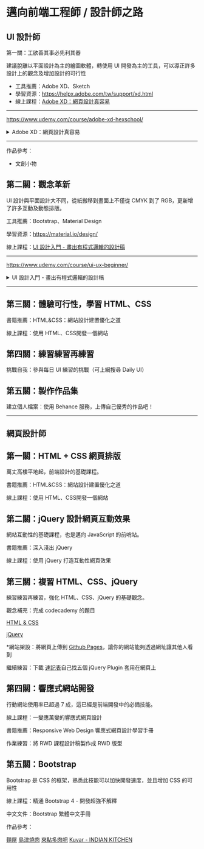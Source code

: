 # 邁向前端工程師 / 設計師之路

## UI 設計師

第一關：工欲善其事必先利其器

建議脫離以平面設計為主的繪圖軟體，轉使用 UI 開發為主的工具，可以導正許多設計上的觀念及增加設計的可行性

* 工具推薦：Adobe XD、Sketch
* 學習資源：<https://helpx.adobe.com/tw/support/xd.html>
* 線上課程：[Adobe XD：網頁設計真容易](https://www.hexschool.com/courses/xd.html)

---

<https://www.udemy.com/course/adobe-xd-hexschool/>

<details>
<summary>Adobe XD：網頁設計真容易</summary>

您将会学到

* 認識 Adobe XD 這套軟體，並學會基本操作
* 能夠使用 Adobe XD 完成一個網頁設計稿
* 了解如何繪製網頁設計稿的基本概念

---

## 介紹06:18

六角學院線上學員社團
00:32

課程介紹
预览
03:07

Adobe XD 免費版與付費的差異
预览
01:59

免費作業上傳空間
00:16

Adobe XD 繁中詞彙與熱鍵表
00:08

Bootstrap 4 UI 設計模板
预览
00:15

## 基本設計觀念19:05

向量是什麼
预览
03:15

RGB 與 CMYK
02:25

解析度
02:28

網頁設計與平面設計的差異
04:23

字體介紹：襯線、無襯線
06:34

## 軟體基礎操作01:13:46

Adobe XD 整體介面簡介
预览
06:39

【小提醒】別忘了課後小練習
00:09

Artboard：畫布工具
04:11

Appearance：物件外觀樣式
08:45

操作技巧與控制鍵
09:17

Pen：鋼筆工具與貝茲曲線
08:13

Text：文字工具
05:23

Group & Layer：群組與圖層
09:51

Align & Boolean：對齊與布林運算
06:17

Import & Mask：圖片匯入與遮色片
09:54

【章節作業】使用 Adobe XD 小試身手
04:46

【小提醒】章節作業繳交
00:20

## 進階工具運用：格線、圖樣、規範57:36

格線系統的基礎概念
预览
08:17

在 Adobe XD 上使用格線系統
06:12

使用格線設計響應式網頁
04:14

Repeat Grid - 格線化複製
06:09

設定屬於網頁的規範：資產庫介紹
13:52

官方資源運用
05:57

外部連結的圖樣
06:00

使用現成的圖示資源
02:59

Adobe XD 插件介紹
02:25

【章節作業】製作你的設計規範
01:14

章節作業說明
00:17

## 設計檔案的預覽與匯出46:38

PNG、JPG 與 SVG 的運用
05:28

【小提醒】別忘了課後小練習
00:09

Export：圖片匯出設定
05:26

Design Specs：設計標注檔
09:55

Prototype：原型設計（上）
11:42

Prototype：原型設計（中）
05:53

Prototype：原型設計（下）
05:32

【章節作業】匯出你的設計稿
01:20

【內容更新】匯出文字修改與雲端檔案
00:49

【小提醒】章節作業繳交
00:23

## 網頁設計心法篇28:13

章節介紹
00:09

網頁選色技巧：使用少量色彩突顯重點
预览
08:43

字體的運用概念
04:47

群組化的視覺概念
预览
05:09

共用的間距：讓排版設計具有一致性
预览
05:09

響應式圖片選擇的方法
预览
04:16

## 設計師必備能力：規劃並設計一個商務網站36:18

本章節目標說明
00:37

課程範例說明
00:35

透過 User Story、網站地圖、單色稿規劃設計方向
10:34

User Story 撰寫示範
07:07

段落作業：User Story 及 網站地圖
00:47

選出一個主色，並找出延伸色彩
03:59

段落作業：單色稿
07:29

單色稿設計細節說明
00:38

章節最終作業：完稿設計
03:17

完稿作業
00:29

接下來還可以做什麼：向全世界展示你的個人作品！
00:45

</details>

---

作品參考：

* 文創小物

## 第二關：觀念革新

UI 設計與平面設計大不同，從紙搬移到畫面上不僅從 CMYK 到了 RGB，更新增了許多互動及動態排版。

工具推薦：Bootstrap、Material Design

學習資源：<https://material.io/design/>

線上課程：[UI 設計入門 - 畫出有程式邏輯的設計稿](https://www.hexschool.com/courses/ui.html)

---

<https://www.udemy.com/course/ui-ux-beginner/>

<details>
<summary>UI 設計入門 - 畫出有程式邏輯的設計稿</summary>
您将会学到

* 了解 UI 介面設計師的工作範疇
* 掌握 UI 介面設計的實務知識
* 如何繪製有程式邏輯的設計稿
* 設計屬於自己的電商網站作品

## 介紹01:33

六角學院線上學員社團
00:32

課程介紹
预览
00:46

免費作業上傳空間
00:15

## 基本概念26:19

先來聊聊什麼是 UI 設計
预览
02:46

開發流程與設計思考
07:03

介面設計相關的設計師
09:00

初學者必看的設計規範
07:30

## 設計流程①：IA➝Logic flow➝Wireframe23:15

設計流程簡介
02:21

IA 資訊架構
05:32

Functional Map 功能地圖
05:14

Logic Flow 操作邏輯流程
05:02

Wireframe 線框稿
05:06

## 設計流程②：設計精稿與標註文件05:57

Grid System 網格系統
03:46

Atomic Design 原子設計
预览
02:11

## 從原子設計學習介面的常見元件45:28

Buttons 按鈕
预览
05:43

States 物件狀態
05:30

Input 輸入格
07:36

Radio Buttons & Checkbox 單選按鈕與複選框
02:15

Links 連結
02:06

Icon 圖示
05:40

Text 文字
08:47

Color 色彩
04:20

設計師常會忽略的通用設計（Accessibility）
03:27

【小練習】挑選達到 AA 級的色彩
00:04

## 原子設計第二階段：分子35:05

Navigation 導覽元件
06:43

Accordions 折疊面板
01:44

Tooltips 提示工具
01:53

Card 卡片
03:45

Modal 互動視窗
02:52

Alert 警告訊息
02:21

Data Table 資料表
02:37

Form 表單
08:43

C.R.A.P. 四個幫助你優化介面的設計準則
04:00

【章節作業】換你試試看：優化表單設計
00:27

## 原子設計第三階段：組織17:24

Header 頁首
05:25

Footer 頁尾
05:12

運用常見的介面版型排出好設計
06:47

## 原子設計第四階段：模板26:02

Templates 模板
06:01

如何做出高轉換的著陸頁（Landing Page）
05:42

行動版的介面優化：響應式排版（RWD）
06:27

透過頁面的六種狀態提升使用者體驗
07:47

【章節作業】透過模板排出一個響應式登陸頁
00:05

## 原子設計第五階段：頁面15:35

Pages 頁面
08:06

教你打造最流行的深色模式（Dark Theme）
07:27

【小練習】套用深色模式
00:02

## 與工程師協作的必要文件11:22

一定要做設計規範嗎？
04:44

【免費資源】Wireframe UI Kit
00:09

切圖命名與格式
04:55

Spec 設計標注檔
01:34

## 設計流程③：Prototype 高擬真原型製作11:11

原型設計的種類與技巧
06:54

【章節作業】製作你的第一份設計精稿-1
03:46

【章節作業】製作你的第一份設計精稿-2
00:31

## 情境模擬：工程師現身說法（feat. 六角學院校長洧杰）42:22

Ｑ1：繪製的設計稿被說功能太難做不出來
预览
06:00

Ｑ2：如何協助設計師提供可執行的設計稿
06:46

Ｑ3：如何跟工程師溝通有互動效果的介面
08:59

Ｑ4：工程師對間距等設計細節不太在意
07:44

Ｑ5：設計師需要學前端技術嗎？
08:21

Ｑ6：專案協作上的常見問題
04:32

## 實戰演練：電商網站設計專案27:59

【小提醒】最終作業的設計細節
00:24

電商網站的設計細節
09:21

步驟 ①：User Story Mapping 使用者故事對照
02:10

【小練習】撰寫使用者故事對照
00:42

步驟 ②：Flow Chart 流程圖
01:13

【小練習】新增功能流程
00:04

步驟 ③：UI Flow 介面流程圖
01:15

【階段作業】接續完成 UI Flow
00:16

步驟 ④：Wireframe 線框稿
01:31

【階段作業】繪製響應式線框稿
00:44

步驟 ⑤：Mockup 設計精稿
01:31

【階段作業】完成設計精稿
00:43

步驟 ⑥：Prototype 原型設計
00:55

【階段作業】製作高擬真原型
00:39

步驟 ⑦：Bēhance 作品整理技巧
06:05

【最終作業】透過 Bēhance 展示你的作品
00:23

</details>

---

## 第三關：體驗可行性，學習 HTML、CSS

書籍推薦：HTML&CSS：網站設計建置優化之道

線上課程：使用 HTML、CSS開發一個網站

## 第四關：練習練習再練習

挑戰自我：參與每日 UI 練習的挑戰（可上網搜尋 Daily UI）

## 第五關：製作作品集

建立個人檔案：使用 Behance 服務，上傳自己優秀的作品吧！

---

## 網頁設計師

## 第一關：HTML + CSS 網頁排版

萬丈高樓平地起，前端設計的基礎課程。

書籍推薦：HTML&CSS：網站設計建置優化之道

線上課程：使用 HTML、CSS開發一個網站

## 第二關：jQuery 設計網頁互動效果

網站互動性的基礎課程，也是邁向 JavaScript 的前哨站。

書籍推薦：深入淺出 jQuery

線上課程：使用 jQuery 打造互動性網頁效果

## 第三關：複習 HTML、CSS、jQuery

練習練習再練習，強化 HTML、CSS、jQuery 的基礎觀念。

觀念補充：完成 codecademy 的題目

[HTML & CSS](https://www.codecademy.com/learn/learn-html)

[jQuery](https://www.codecademy.com/catalog/subject/all)

*網站架設：將網頁上傳到 [Github Pages](https://www.youtube.com/watch?v=bU0f1IvUcZA)，讓你的網站能夠透過網址讓其他人看到

繼續練習：下載 [速記表](https://drive.google.com/file/d/0B2e3VLlpmcU4aTlhdlhzTGgzVUE/view)自己找五個 jQuery Plugin 套用在網頁上

## 第四關：響應式網站開發

行動網站使用率已超過 7 成，這已經是前端開發中的必備技能。

線上課程：一變應萬變的響應式網頁設計

書籍推薦：Responsive Web Design 響應式網頁設計學習手冊

作業練習：將 RWD 課程設計稿製作成 RWD 版型

## 第五關：Bootstrap

Bootstrap 是 CSS 的框架，熟悉此技能可以加快開發速度，並且增加 CSS 的可用性

線上課程：精通 Bootstrap 4 - 開發超強不解釋

中文文件：Bootstrap 繁體中文手冊

作品參考：

[麵屋]()
[島津燒肉]()
[來點多肉吧]()
[Kuvar - INDIAN KITCHEN]()